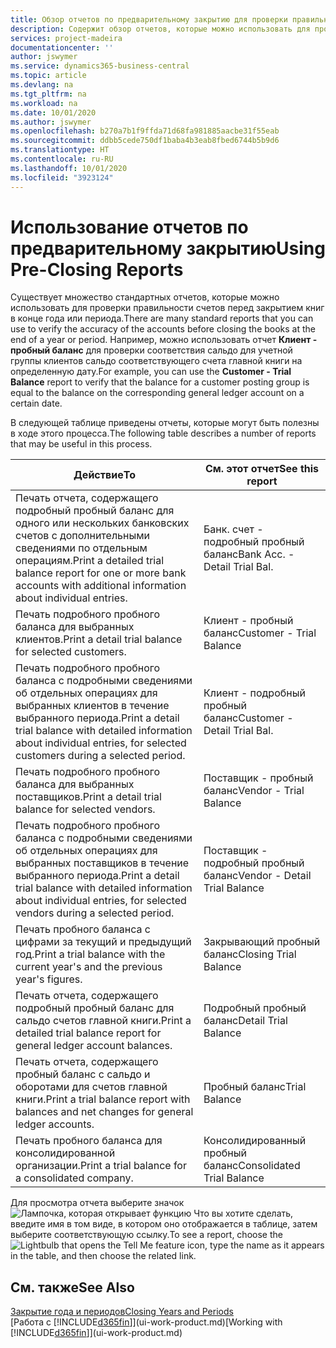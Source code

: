 ```yaml
---
title: Обзор отчетов по предварительному закрытию для проверки правильности учета | Документация Майкрософт
description: Содержит обзор отчетов, которые можно использовать для проверки правильности учета перед закрытием книг в конце года или периода.
services: project-madeira
documentationcenter: ''
author: jswymer
ms.service: dynamics365-business-central
ms.topic: article
ms.devlang: na
ms.tgt_pltfrm: na
ms.workload: na
ms.date: 10/01/2020
ms.author: jswymer
ms.openlocfilehash: b270a7b1f9ffda71d68fa981885aacbe31f55eab
ms.sourcegitcommit: ddbb5cede750df1baba4b3eab8fbed6744b5b9d6
ms.translationtype: HT
ms.contentlocale: ru-RU
ms.lasthandoff: 10/01/2020
ms.locfileid: "3923124"
---
```

# <a name="using-pre-closing-reports"></a><span data-ttu-id="6f0a4-103">Использование отчетов по предварительному закрытию</span><span class="sxs-lookup"><span data-stu-id="6f0a4-103">Using Pre-Closing Reports</span></span>
<span data-ttu-id="6f0a4-104">Существует множество стандартных отчетов, которые можно использовать для проверки правильности счетов перед закрытием книг в конце года или периода.</span><span class="sxs-lookup"><span data-stu-id="6f0a4-104">There are many standard reports that you can use to verify the accuracy of the accounts before closing the books at the end of a year or period.</span></span> <span data-ttu-id="6f0a4-105">Например, можно использовать отчет **Клиент - пробный баланс** для проверки соответствия сальдо для учетной группы клиентов сальдо соответствующего счета главной книги на определенную дату.</span><span class="sxs-lookup"><span data-stu-id="6f0a4-105">For example, you can use the **Customer - Trial Balance** report to verify that the balance for a customer posting group is equal to the balance on the corresponding general ledger account on a certain date.</span></span>

<span data-ttu-id="6f0a4-106">В следующей таблице приведены отчеты, которые могут быть полезны в ходе этого процесса.</span><span class="sxs-lookup"><span data-stu-id="6f0a4-106">The following table describes a number of reports that may be useful in this process.</span></span>

| <span data-ttu-id="6f0a4-107">Действие</span><span class="sxs-lookup"><span data-stu-id="6f0a4-107">To</span></span> | <span data-ttu-id="6f0a4-108">См. этот отчет</span><span class="sxs-lookup"><span data-stu-id="6f0a4-108">See this report</span></span> |
| --- | --- |
| <span data-ttu-id="6f0a4-109">Печать отчета, содержащего подробный пробный баланс для одного или нескольких банковских счетов с дополнительными сведениями по отдельным операциям.</span><span class="sxs-lookup"><span data-stu-id="6f0a4-109">Print a detailed trial balance report for one or more bank accounts with additional information about individual entries.</span></span> |<span data-ttu-id="6f0a4-110">Банк. счет - подробный пробный баланс</span><span class="sxs-lookup"><span data-stu-id="6f0a4-110">Bank Acc. - Detail Trial Bal.</span></span> |
| <span data-ttu-id="6f0a4-111">Печать подробного пробного баланса для выбранных клиентов.</span><span class="sxs-lookup"><span data-stu-id="6f0a4-111">Print a detail trial balance for selected customers.</span></span> |<span data-ttu-id="6f0a4-112">Клиент - пробный баланс</span><span class="sxs-lookup"><span data-stu-id="6f0a4-112">Customer - Trial Balance</span></span> |
| <span data-ttu-id="6f0a4-113">Печать подробного пробного баланса с подробными сведениями об отдельных операциях для выбранных клиентов в течение выбранного периода.</span><span class="sxs-lookup"><span data-stu-id="6f0a4-113">Print a detail trial balance with detailed information about individual entries, for selected customers during a selected period.</span></span> |<span data-ttu-id="6f0a4-114">Клиент - подробный пробный баланс</span><span class="sxs-lookup"><span data-stu-id="6f0a4-114">Customer - Detail Trial Bal.</span></span> |
| <span data-ttu-id="6f0a4-115">Печать подробного пробного баланса для выбранных поставщиков.</span><span class="sxs-lookup"><span data-stu-id="6f0a4-115">Print a detail trial balance for selected vendors.</span></span> |<span data-ttu-id="6f0a4-116">Поставщик - пробный баланс</span><span class="sxs-lookup"><span data-stu-id="6f0a4-116">Vendor - Trial Balance</span></span> |
| <span data-ttu-id="6f0a4-117">Печать подробного пробного баланса с подробными сведениями об отдельных операциях для выбранных поставщиков в течение выбранного периода.</span><span class="sxs-lookup"><span data-stu-id="6f0a4-117">Print a detail trial balance with detailed information about individual entries, for selected vendors during a selected period.</span></span> |<span data-ttu-id="6f0a4-118">Поставщик - подробный пробный баланс</span><span class="sxs-lookup"><span data-stu-id="6f0a4-118">Vendor - Detail Trial Balance</span></span> |
| <span data-ttu-id="6f0a4-119">Печать пробного баланса с цифрами за текущий и предыдущий год.</span><span class="sxs-lookup"><span data-stu-id="6f0a4-119">Print a trial balance with the current year's and the previous year's figures.</span></span> |<span data-ttu-id="6f0a4-120">Закрывающий пробный баланс</span><span class="sxs-lookup"><span data-stu-id="6f0a4-120">Closing Trial Balance</span></span> |
| <span data-ttu-id="6f0a4-121">Печать отчета, содержащего подробный пробный баланс для сальдо счетов главной книги.</span><span class="sxs-lookup"><span data-stu-id="6f0a4-121">Print a detailed trial balance report for general ledger account balances.</span></span> |<span data-ttu-id="6f0a4-122">Подробный пробный баланс</span><span class="sxs-lookup"><span data-stu-id="6f0a4-122">Detail Trial Balance</span></span> |
| <span data-ttu-id="6f0a4-123">Печать отчета, содержащего пробный баланс с сальдо и оборотами для счетов главной книги.</span><span class="sxs-lookup"><span data-stu-id="6f0a4-123">Print a trial balance report with balances and net changes for general ledger accounts.</span></span> |<span data-ttu-id="6f0a4-124">Пробный баланс</span><span class="sxs-lookup"><span data-stu-id="6f0a4-124">Trial Balance</span></span> |
| <span data-ttu-id="6f0a4-125">Печать пробного баланса для консолидированной организации.</span><span class="sxs-lookup"><span data-stu-id="6f0a4-125">Print a trial balance for a consolidated company.</span></span> |<span data-ttu-id="6f0a4-126">Консолидированный пробный баланс</span><span class="sxs-lookup"><span data-stu-id="6f0a4-126">Consolidated Trial Balance</span></span> |

<span data-ttu-id="6f0a4-127">Для просмотра отчета выберите значок ![Лампочка, которая открывает функцию Что вы хотите сделать](media/ui-search/search_small.png "Что вы хотите сделать"), введите имя в том виде, в котором оно отображается в таблице, затем выберите соответствующую ссылку.</span><span class="sxs-lookup"><span data-stu-id="6f0a4-127">To see a report, choose the ![Lightbulb that opens the Tell Me feature](media/ui-search/search_small.png "Tell me what you want to do") icon, type the name as it appears in the table, and then choose the related link.</span></span>

## <a name="see-also"></a><span data-ttu-id="6f0a4-128">См. также</span><span class="sxs-lookup"><span data-stu-id="6f0a4-128">See Also</span></span>
[<span data-ttu-id="6f0a4-129">Закрытие года и периодов</span><span class="sxs-lookup"><span data-stu-id="6f0a4-129">Closing Years and Periods</span></span>](year-close-years-periods.md)  
<span data-ttu-id="6f0a4-130">[Работа с [!INCLUDE[d365fin](includes/d365fin_md.md)]](ui-work-product.md)</span><span class="sxs-lookup"><span data-stu-id="6f0a4-130">[Working with [!INCLUDE[d365fin](includes/d365fin_md.md)]](ui-work-product.md)</span></span>

